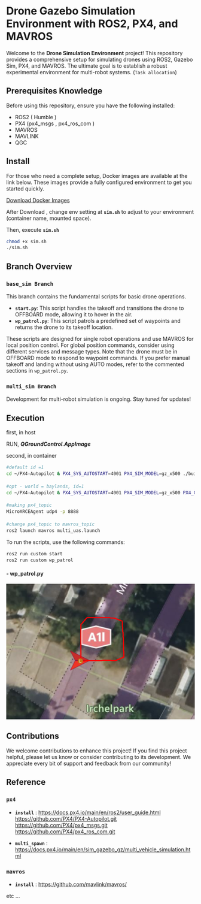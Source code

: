 # Drone Gazebo Simulation Environment with ROS2, PX4, and MAVROS

Welcome to the **Drone Simulation Environment** project! This repository provides a comprehensive setup for simulating drones using ROS2, Gazebo Sim, PX4, and MAVROS. The ultimate goal is to establish a robust experimental environment for multi-robot systems. (`Task allocation`)

## Prerequisites Knowledge

Before using this repository, ensure you have the following installed:

- ROS2 ( Humble )
- PX4  (px4_msgs , px4_ros_com )
- MAVROS
- MAVLINK
- QGC

## Install

For those who need a complete setup, Docker images are available at the link below. These images provide a fully configured environment to get you started quickly.

[Download Docker Images](https://hub.docker.com/r/psi0921/multi_px4_ros2_setup/tags) <!-- Add your Docker image link here -->

After Download , change env setting at  **`sim.sh`** to adjust to your environment (container name, mounted space).

Then, execute **`sim.sh`**

```bash
chmod +x sim.sh
./sim.sh
```


## Branch Overview

### `base_sim Branch`

This branch contains the fundamental scripts for basic drone operations.

- **`start.py`**: This script handles the takeoff and transitions the drone to OFFBOARD mode, allowing it to hover in the air.
- **`wp_patrol.py`**: This script patrols a predefined set of waypoints and returns the drone to its takeoff location.

These scripts are designed for single robot operations and use MAVROS for local position control. 
For global position commands, consider using different services and message types. Note that the drone must be in OFFBOARD mode to respond to waypoint commands. 
If you prefer manual takeoff and landing without using AUTO modes, refer to the commented sections in `wp_patrol.py`.


### `multi_sim Branch`

Development for multi-robot simulation is ongoing. Stay tuned for updates!

## Execution

first, in host

RUN, _**QGroundControl.AppImage**_

second, in container

```bash
#default id =1
cd ~/PX4-Autopilot & PX4_SYS_AUTOSTART=4001 PX4_SIM_MODEL=gz_x500 ./build/px4_sitl_default/bin/px4 -i 1

#opt - world = baylands, id=1
cd ~/PX4-Autopilot & PX4_SYS_AUTOSTART=4001 PX4_SIM_MODEL=gz_x500 PX4_GZ_WORLD=baylands ./build/px4_sitl_default/bin/px4 -i 1 

#making px4_topic
MicroXRCEAgent udp4 -p 8888

#change px4_topic to mavros_topic
ros2 launch mavros multi_uas.launch

```
To run the scripts, use the following commands:

```bash
ros2 run custom start
ros2 run custom wp_patrol
```
#### - wp_patrol.py
![Description of Image](./wp_patrol.png)


## Contributions
We welcome contributions to enhance this project! If you find this project helpful, please let us know or consider contributing to its development. We appreciate every bit of support and feedback from our community!


## Reference

### `px4`
- **`install`** : 
https://docs.px4.io/main/en/ros2/user_guide.html
https://github.com/PX4/PX4-Autopilot.git
https://github.com/PX4/px4_msgs.git
https://github.com/PX4/px4_ros_com.git

- **`multi_spawn`** : https://docs.px4.io/main/en/sim_gazebo_gz/multi_vehicle_simulation.html

### `mavros`
- **`install`** : 
https://github.com/mavlink/mavros/


etc ...